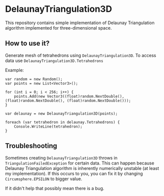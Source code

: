 # DelaunayTriangulation3D

This repository contains simple implementation of Delaunay Triangulation algorithm
implemented for three-dimensional space.

## How to use it?

Generate mesh of tetrahedrons using `DelaunayTriangulation3D`. To access data use `DelaunayTriangulation3D.Tetrahedrons`

Example:

```
var random = new Random();
var points = new List<Vector3>();

for (int i = 0; i < 256; i++) {
    points.Add(new Vector3((float)random.NextDouble(), (float)random.NextDouble(), (float)random.NextDouble()));
}

var delaunay = new DelaunayTriangulation3D(points);

foreach (var tetrahedron in delaunay.Tetrahedrons) {
    Console.WriteLine(tetrahedron);
}
```

## Troubleshooting

Sometimes creating `DelaunayTriangulation3D` throws in `TriangulationFailedException` for certain data.
This can happen because Delaunay Triangulation algorithm is inherently numerically unstable (at least my implementation).
If this occurs to you, you can fix it by changing `Circumsphere.EPSILON` to bigger value.

If it didn't help that possibly mean there is a bug.
